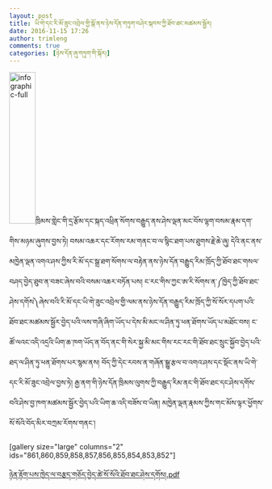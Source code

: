 ```yaml
---
layout: post
title: ཡི་གེ་དང་རི་མོ་ཟུང་འབྲེལ་གྱི་སྒོ་ནས་ཉེས་དོན་གཏུག་བཤེར་སྐབས་ཀྱི་ཐོབ་ཐང་མཚམས་སྦྱོར།
date: 2016-11-15 17:26
author: trimleng
comments: true
categories: [ཉེས་དོན་ཞུ་གཏུག་གི་སྐོར།]
---
```

<img class="wp-image-863 size-medium alignright" src="http://trimleng.org/wp-content/uploads/2016/11/Infographic-full-e1479316461274-52x300.jpg" alt="infographic-full" width="52" height="300" />ཁྲིམས་གླེང་གི་དྲ་རྩོམ་དང་སྐད་འཕྲིན་སོགས་བརྒྱུད་ནས་ཤེས་ལྡན་མང་བོས་ལྷག་བསམ་རྣམ་དག་གིས་མཉམ་ཞུགས་བྱས་ཏེ། བསམ་འཆར་དང་རོགས་རམ་གནང་བ་ལ་སྙིང་ཐག་པས་ཐུགས་རྗེ་ཆེ་ཞུ། དེའི་ནང་ནས་མཁྱེན་ལྡན་འགའ་ཤས་ཀྱིས་རི་མོ་དང་སྒྲ་ཐག་སོགས་ལ་བརྟེན་ནས་ཉེས་དོན་བརྒྱུད་རིམ་ཁྲོད་ཀྱི་ཐོབ་ཐང་གསལ་བཤད་བྱེད་ཐུབ་ན་བཟང་ཞེས་བའི་བསམ་འཆར་བཏོན་པས། ང་རང་གིས་ཀྱང་ཨ་རི་སོགས་ན་༼ཁྱེད་ཀྱི་ཐོབ་ཐང་ཤེས་དགོས༽ཞེས་བའི་རི་མོ་དང་ཡི་གེ་ཟུང་འབྲེལ་གྱི་ལམ་ནས་ཉེས་དོན་བརྒྱུད་རིམ་ཁྲོད་ཀྱི་སོ་སོར་དཔག་པའི་ཐོབ་ཐང་མཚམས་སྦྱོར་བྱེད་པའི་ལས་གཞི་ཞིག་ཡོད་པ་དེས་མི་མང་ལ་ཤིན་ཏུ་ཕན་ཐོགས་ཡོད་པ་མཐོང་བས། ང་ཚོ་ལའང་འདི་འདྲའི་ཡིག་ཆ་ཁག་ཡོད་ན་བོད་ནང་གི་སེར་སྐྱ་མི་མང་གིས་རང་རང་གི་ཐོབ་ཐང་སྲུང་སྐྱོབ་བྱེད་པའི་ཐད་ལ་ཤིན་ཏུ་ཕན་ཐོགས་པར་སྙམ་ནས། བོད་ཀྱི་དེང་རབས་ན་གཞོན་སྒྱུ་རྩལ་བ་འགའ་ཤས་དང་སྡོང་ནས་ཡི་གེ་དང་རི་མོ་ཟུང་འབྲེལ་བྱས་ཏེ། རྒྱ་ནག་གི་ཉེས་དོན་ཁྲིམས་ལུགས་ཀྱི་བརྒྱུད་རིམ་ནང་གི་ཐོབ་ཐང་དང་ཤེས་དགོས་བའི་ཤེས་བྱ་ཁག་མཚམས་སྦྱོར་བྱེད་པའི་ཡིག་ཆ་འདི་བཟོས་བ་ཡིན། མཁྱེན་ལྡན་རྣམས་ཀྱིས་གང་མོས་ལྟར་ཕྱོགས་སོ་སོའི་བོད་མིར་བཀྲམ་རོགས་གནང་།

<!--more-->

[gallery size="large" columns="2" ids="861,860,859,858,857,856,855,854,853,852"]

<a href="http://trimleng.cn/wp-content/uploads/2016/11/Infographic.pdf">ཉེན་རྟོག་པས་ཁྱེད་ལ་བརྩད་གཅོད་བྱེད་ཚེ་སོ་སོའི་ཐོབ་ཐང་ཤེས་དགོས།.pdf</a>

&nbsp;

&nbsp;
